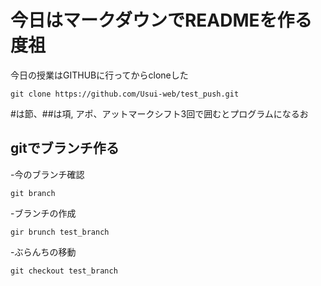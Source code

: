 # 今日はマークダウンでREADMEを作る度祖
今日の授業はGITHUBに行ってからcloneした
```
git clone https://github.com/Usui-web/test_push.git
```

#は節、##は項,
アポ、アットマークシフト3回で囲むとプログラムになるお

## gitでブランチ作る

-今のブランチ確認
```
git branch
```
-ブランチの作成
```
gir brunch test_branch
```

-ぶらんちの移動
```
git checkout test_branch
```




